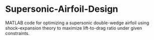 # Supersonic-Airfoil-Design
MATLAB code for optimizing a supersonic double-wedge airfoil using shock–expansion theory to maximize lift-to-drag ratio under given constraints.
